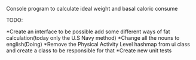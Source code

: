 Console program to calculate ideal weight and basal caloric consume

TODO:

*Create an interface to be possible add some different ways of fat calculation(today only the U.S Navy method)
*Change all the nouns to english(Doing)
*Remove the Physical Activity Level hashmap from ui class and create a class to be responsible for that
*Create new unit tests
